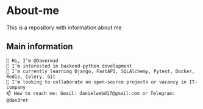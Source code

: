 # About-me
This is a repository with information about me
## Main information

    👋 Hi, I’m @Davermad
    👀 I’m interested in backend-python development
    🌱 I’m currently learning Django, FastAPI, SQLAlchemy, Pytest, Docker, Redis, Celery, Git
    💞️ I’m looking to collaborate on open-source projects or vacancy in IT-company
    📫 How to reach me: Gmail: danielwebd17@gmail.com or Telegram: @dan3ret
